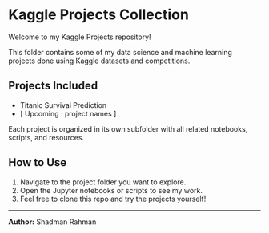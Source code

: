 # Kaggle Projects Collection

Welcome to my Kaggle Projects repository! 

This folder contains some of my data science and machine learning projects done using Kaggle datasets and competitions.

## Projects Included

- Titanic Survival Prediction
- [ Upcoming : project names ]

Each project is organized in its own subfolder with all related notebooks, scripts, and resources.

## How to Use

1. Navigate to the project folder you want to explore.
2. Open the Jupyter notebooks or scripts to see my work.
3. Feel free to clone this repo and try the projects yourself!

---

**Author:** Shadman Rahman 